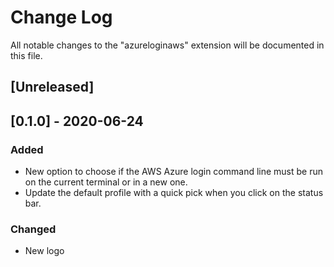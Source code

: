 # Change Log

All notable changes to the "azureloginaws" extension will be documented in this file.

## [Unreleased]

## [0.1.0] - 2020-06-24
### Added
- New option to choose if the AWS Azure login command line must be run on the current terminal or in a new one.
- Update the default profile with a quick pick when you click on the status bar.

### Changed
- New logo
